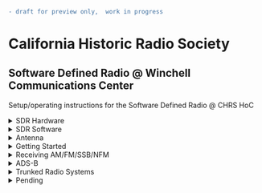 ```diff
- draft for preview only,  work in progress
```

# California Historic Radio Society #
## Software Defined Radio @ Winchell Communications Center ##

Setup/operating instructions for the Software Defined Radio @ CHRS HoC

<details>

  <summary>SDR Hardware</summary>

  ## Hardware ###

  RSP DUO and ELAD FDM are the two SDR hardware models available at CHRS HoC. 
  
  RSP Duo 

  <img
    src="https://raw.githubusercontent.com/chrs-hoc/chrs-hoc.github.io/main/pic/SDRplay-RSPduo.jpg"
    alt="RSPDUO SDR"
    width="300"
    height="300">
 

  ELAD

  <img
    src="https://raw.githubusercontent.com/chrs-hoc/chrs-hoc.github.io/main/pic/elad-fdm-s2.jpg"
    alt="ELAD SDR"
    width="300"
    height="300">

</details>

<details>

<summary>SDR Software</summary> 

On the SDR Demo PC, in addition to the OEM software for the aforementioned devices, we also have [HDSDR](https://www.hdsdr.de/) and [SDRConsole](https://www.sdr-radio.com/console) installed.

</details>

<details>
<summary> Antenna </summary>

Discone Antenna for HoC 

<img
  src="https://raw.githubusercontent.com/chrs-hoc/chrs-hoc.github.io/main/pic/Antenna.jpg"
  alt="CHRS SDR Antenna"
  width="300"
  height="300">

</details>

<details>



<summary> Getting Started </summary>

The hardware and software combinations listed below are tested at the HoC setup.

| Hardware      | SDR Software     | Comments      |
| :---          |    :----:        |          ---: |
| RSPDuo        | SDR Uno          | OEM Software  |
| ELAD FDM      | FDM SW2          | OEM Software  |
| RSPDuo        | SDR Console      | Freeware      |
| ELAD          | SDR Console      | Freeware      |
| RSPDuo        | HDSDR            | Freeware      |
| ELAD  FDM     | HDSDR            | Freeware     |  


Unlike the respective OEM software, both HD SDR and SDR Console is configured to work with ELAD **and** RSPDuo.

## Starting the SDR ##

Checklist 
* Ensure both SDRs are powered up via the USB to the host PC
* Verify proper antenna connection to the SDR

To start the SDR software, type in the SDR software name in the search box next to the Windows start button, then select and start.
## SDR Uno/FDM SW2 - Selecting SDR Hardware ##
For SDR Uno and ELAD FDM, they default to their respective OEM hardware.

## HD SDR - Selecting SDR Hardware ##
For HDSDR, the software will prompt you during start-up  to choose the respective EXT_IO DLL to select SDR Hardware

Select:

extio_elad_fdm_6144k_v3_04.dll -  for ELAD

ExtIO_SDRlay_RSPduo.dll - for RSPDuo

<img
    src="https://raw.githubusercontent.com/chrs-hoc/chrs-hoc.github.io/main/pic/HDSDR-Select.PNG"
    alt="HD SDR Selection"
    width="70%"
    height="70%">

## SDR Console - Selecting SDR Hardware ##

SDR Console provides the SDR selection during start-up.

<img
    src="https://raw.githubusercontent.com/chrs-hoc/chrs-hoc.github.io/main/pic/SDRConsole-select.PNG"
    alt="SDR Console Selection"
    width="70%"
    height="70%">



</details>
<details>

<summary>Receiving AM/FM/SSB/NFM</summary>

Decoding AM/FM/SSB/NFM is not covered here, please reference to respective product documentation for the same.

Detailed operating manuals

[SDR Uno](https://www.sdrplay.com/docs/SDRplay_SDRuno_User_Manual.pdf)

[FDM-SW2](https://amd.co.at/anti/afu/FDM_DUO/Manuals/Sw2_user_manual_rev1.01draft.pdf)

[HDSDR](https://www.hdsdr.de/faq.html)

[SDR Console](https://www.sp2put.pl/wp-content/uploads/2017/07/SDR-Console-V2.pdf)

</details>
<details>
<summary> ADS-B </summary>

### ADS-B ###

Automatic Dependent Surveillance-Broadcast (ADS-B)
 is an advanced surveillance technology that combines an aircraft's positioning source, aircraft avionics, and a ground infrastructure to create an accurate surveillance interface between aircraft and ATC.

 ADS-B Out works by broadcasting information about an aircraft's GPS location, altitude, ground speed and other data to ground stations and other aircraft, once per second. Air traffic controllers and properly equipped aircraft can immediately receive this information.

Reference resources


[Wikipedia](https://en.wikipedia.org/wiki/Automatic_Dependent_Surveillance%E2%80%93Broadcast)

[Sigidwiki](https://www.sigidwiki.com/wiki/Automatic_Dependent_Surveillance-Broadcast_(ADS-B))

[FAA](https://www.faa.gov/about/office_org/headquarters_offices/avs/offices/afx/afs/afs400/afs410/ads-b)


## Instructions for decoding ADS-B at HOC ##

ADS-B Decode is configured for RSPDuo. 

Prerequisites
1. Close all SDR Software (SDR Uno or other frontend UI).

## Procedure ##

1. Open the ADS-B folder on the desktop

<img
  src="https://raw.githubusercontent.com/chrs-hoc/chrs-hoc.github.io/main/pic/ads-b/ADS-B.PNG"
  alt="ADS-B Antenna connection"
  width="70%"
  height="70%">

2. Doubleclick and run the "start8I" shortcut

In a couple of seconds this will bring up a command prompt with the decoded ADS-B Data.
Since we are close to SFO, it should list several Aircrafts within seconds of starting up.

<img
  src="https://raw.githubusercontent.com/chrs-hoc/chrs-hoc.github.io/main/pic/ads-b/ADSB-1.PNG"
  alt="ADS-B decode"
  width="70%"
  height="70%">

3. Return to the ADS-B folder on the desktop and start  Virtual Radar.exe which will bring up the Virtual Radar UI

 <img
  src="https://raw.githubusercontent.com/chrs-hoc/chrs-hoc.github.io/main/pic/ads-b/ADSB-2.PNG"
  alt="Virtual Radar"
  width="70%"
  height="70%">

4. Click on the blue hyperlink on the Virtual Radar UI (http://127.0.0.1:8081/VirtualRadar)

That will bring up the webpage with the ADS-B data plotted the map

 <img
  src="https://raw.githubusercontent.com/chrs-hoc/chrs-hoc.github.io/main/pic/ads-b/ADSB-3.PNG"
  alt="Virtual Radar"
  width="70%"
  height="70%">

5. Click on any aircraft to find the details about it.

Note : Close the ADS-B Decoder and command prompt before running other SDR applications. 
Press Control+C on the command prompt to close it. After Control+C Type "Yes" to "Terminate the batch job" prompt on the command window

</details>

<details>
<summary> Trunked Radio Systems</summary>

A trunked radio system is a two-way radio system that uses a control channel to automatically assign frequency channels to groups of user radios.

[Wikipedia - Trunked Radio](https://en.wikipedia.org/wiki/Trunked_radio_system)

[WIkipedia - PL-25](https://en.wikipedia.org/wiki/Trunked_radio_system)

[Radio Reference wiki](https://wiki.radioreference.com/index.php/Trunked_Radio_Systems)

[Alameda country Trunked Radio systems](https://www.radioreference.com/db/browse/ctid/183/trs)



## Instructions for receiving trunked radio at HOC ##

Prerequisites
1. Close all SDR Software (SDR Uno or other frontend UI).

## Procedure ##

1. Open SDR-Trunk folder on the desktop

<img
  src="https://raw.githubusercontent.com/chrs-hoc/chrs-hoc.github.io/main/pic/trunked-radio/sdr-trunk-folder.png"
  alt="SDR Trunk folder"
  width="70%"
  height="70%">

2. Right click and open the SDR trunk Shortcut 

<img
  src="https://raw.githubusercontent.com/chrs-hoc/chrs-hoc.github.io/main/pic/trunked-radio/sdr-trunk-open.png"
  alt="SDR Trunk folder"
  width="70%"
  height="70%">

3. On "Auto start channels" window, click "Start now"

<img
  src="https://raw.githubusercontent.com/chrs-hoc/chrs-hoc.github.io/main/pic/trunked-radio/sdr-trunk-start.png"
  alt="SDR Trunk folder"
  width="70%"
  height="70%">

4. Give it a couple of seconds to initialize and connect to the trunk control channel

<img
  src="https://raw.githubusercontent.com/chrs-hoc/chrs-hoc.github.io/main/pic/trunked-radio/sdr-trunk-running.png"
  alt="SDR Trunk folder"
  width="70%"
  height="70%">

</details>



<details>


<summary>Pending</summary>

### SDR Play specific plug-ins 
* FRAN 


### Receving audio signals

* AM Broadcast

  - Using RSP DUO
  - Using ELAD

* FM Broadcast


* Weather broadcast 

* SSB 


* WWV


* ATC 

### Decoding data - audio encoded
#### Basics 
Explanation of basic decoding with virtual audio patch


* CW

* FT8

* WSPR

* ACARS

* ADS-B

* APRS 

* AIS 

* Weather Fax

* ISM/ Utility meter Standard Consumption Message (SCM) 

* Trunked Radio/Digital Audio

* ATCS (TBD) 
</details>
